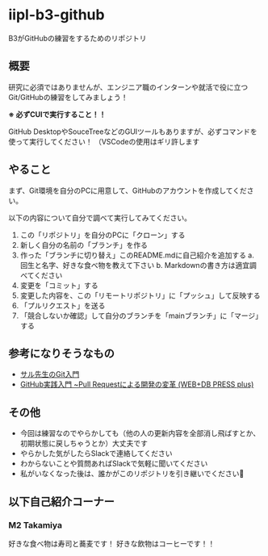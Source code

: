 # iipl-b3-github
B3がGitHubの練習をするためのリポジトリ

## 概要
研究に必須ではありませんが、エンジニア職のインターンや就活で役に立つGit/GitHubの練習をしてみましょう！

**※ 必ずCUIで実行すること！！** 

GitHub DesktopやSouceTreeなどのGUIツールもありますが、必ずコマンドを使って実行してください！ （VSCodeの使用はギリ許します

## やること
まず、Git環境を自分のPCに用意して、GitHubのアカウントを作成してください。

以下の内容について自分で調べて実行してみてください。

1. この「リポジトリ」を自分のPCに「クローン」する
2. 新しく自分の名前の「ブランチ」を作る
3. 作った「ブランチに切り替え」このREADME.mdに自己紹介を追加する
  a. 回生と名字、好きな食べ物を教えて下さい
  b. Markdownの書き方は適宜調べてください
4. 変更を「コミット」する
5. 変更した内容を、この「リモートリポジトリ」に「プッシュ」して反映する
6. 「プルリクエスト」を送る
7. 「競合しないか確認」して自分のブランチを「mainブランチ」に「マージ」する

  
## 参考になりそうなもの
- [サル先生のGit入門](https://backlog.com/ja/git-tutorial/)
- [GitHub実践入門 ~Pull Requestによる開発の変革 (WEB+DB PRESS plus)](https://amzn.asia/d/3h4pxG1)

## その他
- 今回は練習なのでやらかしても（他の人の更新内容を全部消し飛ばすとか、初期状態に戻しちゃうとか）大丈夫です
- やらかした気がしたらSlackで連絡してください
- わからないことや質問あればSlackで気軽に聞いてください
- 私がいなくなった後は、誰かがこのリポジトリを引き継いでください🙏

## 以下自己紹介コーナー
### M2 Takamiya
好きな食べ物は寿司と蕎麦です！
好きな飲物はコーヒーです！！
